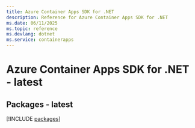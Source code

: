 ```yaml
---
title: Azure Container Apps SDK for .NET
description: Reference for Azure Container Apps SDK for .NET
ms.date: 06/11/2025
ms.topic: reference
ms.devlang: dotnet
ms.service: containerapps
---
```

# Azure Container Apps SDK for .NET - latest
## Packages - latest
[!INCLUDE [packages](container-apps-index.md)]